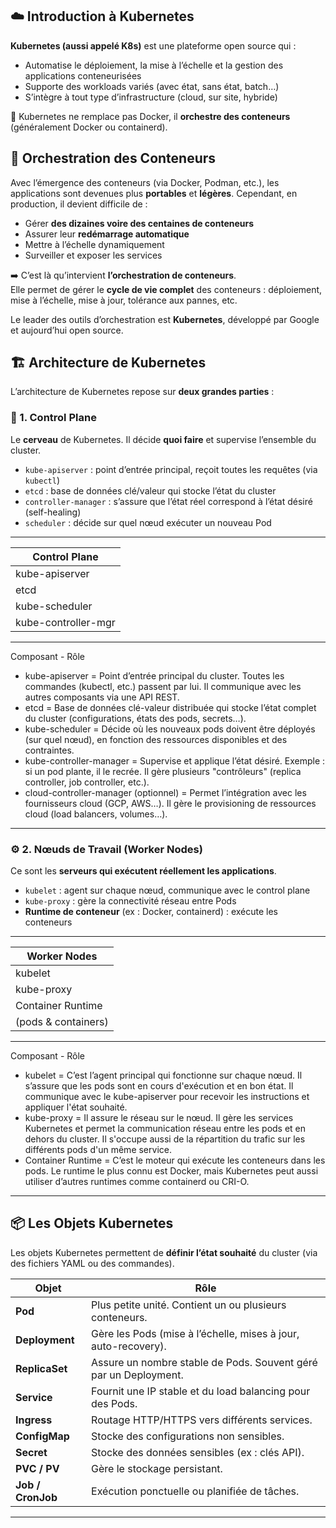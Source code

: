 ## ☁️ Introduction à Kubernetes

**Kubernetes (aussi appelé K8s)** est une plateforme open source qui :
- Automatise le déploiement, la mise à l’échelle et la gestion des applications conteneurisées
- Supporte des workloads variés (avec état, sans état, batch…)
- S’intègre à tout type d’infrastructure (cloud, sur site, hybride)

🔧 Kubernetes ne remplace pas Docker, il **orchestre des conteneurs** (généralement Docker ou containerd).

## 🧭 Orchestration des Conteneurs

Avec l’émergence des conteneurs (via Docker, Podman, etc.), les applications sont devenues plus **portables** et **légères**. Cependant, en production, il devient difficile de :
- Gérer **des dizaines voire des centaines de conteneurs**
- Assurer leur **redémarrage automatique**
- Mettre à l’échelle dynamiquement
- Surveiller et exposer les services

➡️ C’est là qu’intervient **l’orchestration de conteneurs**.  
Elle permet de gérer le **cycle de vie complet** des conteneurs : déploiement, mise à l’échelle, mise à jour, tolérance aux pannes, etc.

Le leader des outils d’orchestration est **Kubernetes**, développé par Google et aujourd’hui open source.

## 🏗️ Architecture de Kubernetes

L’architecture de Kubernetes repose sur **deux grandes parties** :

### 🧠 1. **Control Plane**
Le **cerveau** de Kubernetes. Il décide **quoi faire** et supervise l’ensemble du cluster.
- `kube-apiserver` : point d’entrée principal, reçoit toutes les requêtes (via `kubectl`)
- `etcd` : base de données clé/valeur qui stocke l’état du cluster
- `controller-manager` : s’assure que l’état réel correspond à l’état désiré (self-healing)
- `scheduler` : décide sur quel nœud exécuter un nouveau Pod

-----------------------
|    Control Plane     |
|----------------------|
| kube-apiserver       |
| etcd                 |
| kube-scheduler       |
| kube-controller-mgr  |
-----------------------

Composant	                                                                               -  Rôle
- kube-apiserver = 	Point d’entrée principal du cluster. Toutes les commandes (kubectl, etc.) passent par lui. Il communique avec les autres composants via une API REST.
- etcd	 = Base de données clé-valeur distribuée qui stocke l’état complet du cluster (configurations, états des pods, secrets…).
- kube-scheduler = Décide où les nouveaux pods doivent être déployés (sur quel nœud), en fonction des ressources disponibles et des contraintes.
- kube-controller-manager	= Supervise et applique l’état désiré. Exemple : si un pod plante, il le recrée. Il gère plusieurs "contrôleurs" (replica controller, job controller, etc.).
- cloud-controller-manager (optionnel)	= Permet l’intégration avec les fournisseurs cloud (GCP, AWS…). Il gère le provisioning de ressources cloud (load balancers, volumes…).

---
### ⚙️ 2. **Nœuds de Travail (Worker Nodes)**
Ce sont les **serveurs qui exécutent réellement les applications**.
- `kubelet` : agent sur chaque nœud, communique avec le control plane
- `kube-proxy` : gère la connectivité réseau entre Pods
- **Runtime de conteneur** (ex : Docker, containerd) : exécute les conteneurs

-----------------------
|    Worker Nodes      |
|----------------------|
| kubelet              |
| kube-proxy           |
| Container Runtime    |
| (pods & containers)  |
------------------------

Composant	                                            - Rôle
- kubelet	= C’est l’agent principal qui fonctionne sur chaque nœud. Il s’assure que les pods sont en cours d'exécution et en bon état. Il communique avec le kube-apiserver pour recevoir les instructions et appliquer l'état souhaité.
- kube-proxy	= Il assure le réseau sur le nœud. Il gère les services Kubernetes et permet la communication réseau entre les pods et en dehors du cluster. Il s'occupe aussi de la répartition du trafic sur les différents pods d'un même service.
- Container Runtime	= C’est le moteur qui exécute les conteneurs dans les pods. Le runtime le plus connu est Docker, mais Kubernetes peut aussi utiliser d’autres runtimes comme containerd ou CRI-O.

---
## 📦 Les Objets Kubernetes

Les objets Kubernetes permettent de **définir l’état souhaité** du cluster (via des fichiers YAML ou des commandes).

| Objet             | Rôle                                                                 |
|------------------|----------------------------------------------------------------------|
| **Pod**          | Plus petite unité. Contient un ou plusieurs conteneurs.              |
| **Deployment**   | Gère les Pods (mise à l’échelle, mises à jour, auto-recovery).       |
| **ReplicaSet**   | Assure un nombre stable de Pods. Souvent géré par un Deployment.     |
| **Service**      | Fournit une IP stable et du load balancing pour des Pods.            |
| **Ingress**      | Routage HTTP/HTTPS vers différents services.                         |
| **ConfigMap**    | Stocke des configurations non sensibles.                             |
| **Secret**       | Stocke des données sensibles (ex : clés API).                        |
| **PVC / PV**     | Gère le stockage persistant.                                         |
| **Job / CronJob**| Exécution ponctuelle ou planifiée de tâches.                         |

---
